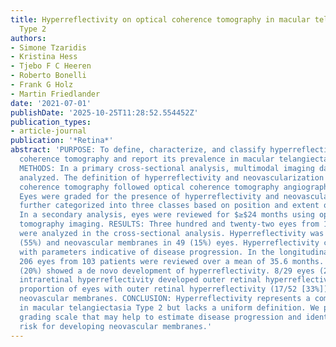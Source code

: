 ```yaml
---
title: Hyperreflectivity on optical coherence tomography in macular telangiectasia
  Type 2
authors:
- Simone Tzaridis
- Kristina Hess
- Tjebo F C Heeren
- Roberto Bonelli
- Frank G Holz
- Martin Friedlander
date: '2021-07-01'
publishDate: '2025-10-25T11:28:52.554452Z'
publication_types:
- article-journal
publication: '*Retina*'
abstract: 'PURPOSE: To define, characterize, and classify hyperreflectivity on optical
  coherence tomography and report its prevalence in macular telangiectasia Type 2.
  METHODS: In a primary cross-sectional analysis, multimodal imaging data were retrospectively
  analyzed. The definition of hyperreflectivity and neovascularization on optical
  coherence tomography followed optical coherence tomography angiography-based criteria.
  Eyes were graded for the presence of hyperreflectivity and neovascularization and
  further categorized into three classes based on position and extent of hyperreflectivity.
  In a secondary analysis, eyes were reviewed for $≥$24 months using optical coherence
  tomography imaging. RESULTS: Three hundred and twenty-two eyes from 161 patients
  were analyzed in the cross-sectional analysis. Hyperreflectivity was found in 177
  (55%) and neovascular membranes in 49 (15%) eyes. Hyperreflectivity correlated significantly
  with parameters indicative of disease progression. In the longitudinal analysis,
  206 eyes from 103 patients were reviewed over a mean of 35.6 months. 17/86 eyes
  (20%) showed a de novo development of hyperreflectivity. 8/29 eyes (28%) with preexistent
  intraretinal hyperreflectivity developed outer retinal hyperreflectivity. A high
  proportion of eyes with outer retinal hyperreflectivity (17/52 [33%]) developed
  neovascular membranes. CONCLUSION: Hyperreflectivity represents a common finding
  in macular telangiectasia Type 2 but lacks a uniform definition. We propose a hyperreflectivity
  grading scale that may help to estimate disease progression and identify eyes at
  risk for developing neovascular membranes.'
---
```

